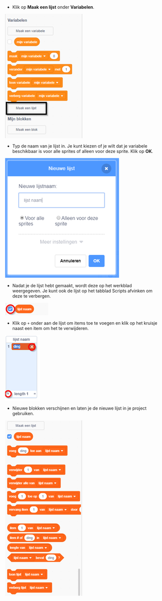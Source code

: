 + Klik op **Maak een lijst** onder **Variabelen**.

![Make a list](images/make-a-list-annotated.png)

+ Typ de naam van je lijst in. Je kunt kiezen of je wilt dat je variabele beschikbaar is voor alle sprites of alleen voor deze sprite. Klik op **OK**.

![List name](images/list-name.png)

+ Nadat je de lijst hebt gemaakt, wordt deze op het werkblad weergegeven. Je kunt ook de lijst op het tabblad Scripts afvinken om deze te verbergen.

![List show/hide](images/list-show-hide-annotated.png)

+ Klik op `+` onder aan de lijst om items toe te voegen en klik op het kruisje naast een item om het te verwijderen.

![List show/hide](images/list-add-delete-annotated.png)

+ Nieuwe blokken verschijnen en laten je de nieuwe lijst in je project gebruiken.

![List blocks](images/list-blocks.png)